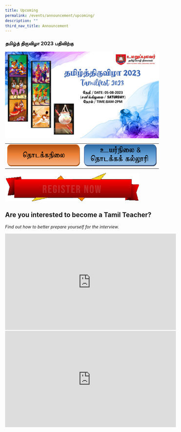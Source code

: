 ```yaml
---
title: Upcoming
permalink: /events/announcement/upcoming/
description: ""
third_nav_title: Announcement
---
```

### தமிழ்த் திருவிழா 2023 பதிவிற்கு

<img alt="" src="/images/Tamilfest2023/testing3.jpg">

|   |   |
|---|---|
|  <a target="blank" href="https://form.gov.sg/6493d392e9e46200116b68d1"><img src="/images/Tamilfest2023/primary.png"> </a> | <a target="blank" href="https://form.gov.sg/6493dec5e3562000126d80f6"><img src="/images/Tamilfest2023/secondary.png"> </a>  |

![](/images/Igfb/untitled4.gif)

## Are you interested to become a Tamil Teacher?

*Find out how to better prepare yourself for the interview.*

  <div class="content">
       <iframe width="560" height="315" src="https://www.youtube.com/embed/4Gnr6lsxcN8?controls=0" title="YouTube video player" frameborder="0" allow="accelerometer; autoplay; clipboard-write; encrypted-media; gyroscope; picture-in-picture; web-share" allowfullscreen=""></iframe>
				</div>

<div class="content">
       <iframe width="560" height="315" src="https://www.youtube.com/embed/tHcksrdkAmo?controls=0" title="YouTube video player" frameborder="0" allow="accelerometer; autoplay; clipboard-write; encrypted-media; gyroscope; picture-in-picture; web-share" allowfullscreen=""></iframe>
				</div>


